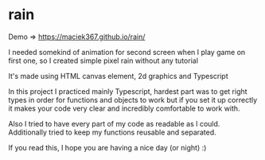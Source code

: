 # rain

Demo => https://maciek367.github.io/rain/

I needed somekind of animation for second screen when I play game on first one, so I created simple pixel rain without any tutorial

It's made using HTML canvas element, 2d graphics and Typescript

In this project I practiced mainly Typescript, hardest part was to get right types in order for functions and objects to work but if you set it up correctly it makes your code very clear and incredibly comfortable to work with.

Also I tried to have every part of my code as readable as I could. Additionally tried to keep my functions reusable and separated.

If you read this, I hope you are having a nice day (or night) :)